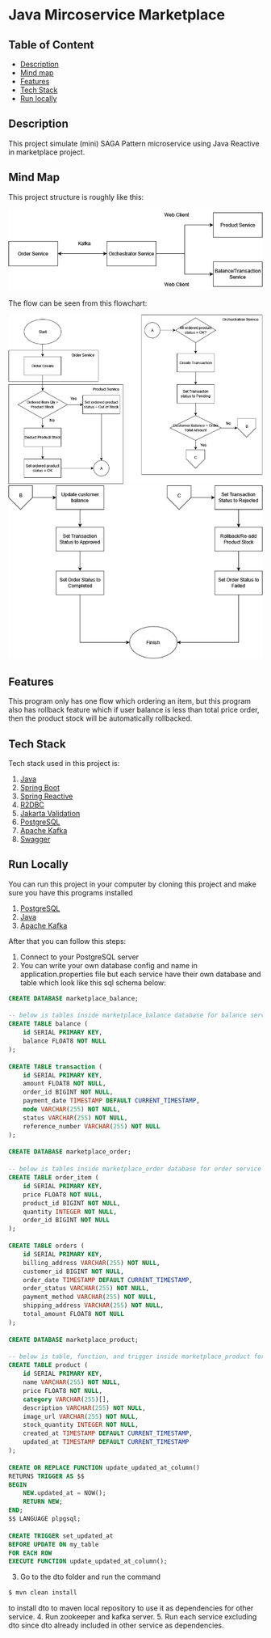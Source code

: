 # Java Mircoservice Marketplace

## Table of Content
- [Description](#description)
- [Mind map](#mind-map)
- [Features](#features)
- [Tech Stack](#tech-stack)
- [Run locally](#run-locally)

## Description
This project simulate (mini) SAGA Pattern microservice using Java Reactive in marketplace project.

## Mind Map
This project structure is roughly like this:

<img src="flowchart/Rough_Flow.drawio.png">

The flow can be seen from this flowchart:

<img src="flowchart/Flowchart.drawio.png">
<img src="flowchart/Flowchart_2.drawio.png">

## Features
This program only has one flow which ordering an item, but this program also has rollback feature which if user balance is less than total price order, then the product stock will be automatically rollbacked.

## Tech Stack
Tech stack used in this project is:
1. [Java](https://www.java.com/)
2. [Spring Boot](https://spring.io)
3. [Spring Reactive](https://mvnrepository.com/artifact/org.springframework.boot/spring-boot-starter-webflux)
4. [R2DBC](https://r2dbc.io/)
5. [Jakarta Validation](https://beanvalidation.org/)
6. [PostgreSQL](https://www.postgresql.org/)
7. [Apache Kafka](https://kafka.apache.org/)
8. [Swagger](https://swagger.io/)

## Run Locally
You can run this project in your computer by cloning this project and make sure you have this programs installed
1. [PostgreSQL](https://www.postgresql.org/)
2. [Java](https://www.java.com/)
3. [Apache Kafka](https://kafka.apache.org/)

After that you can follow this steps:
1. Connect to your PostgreSQL server
2. You can write your own database config and name in application.properties file but each service have their own database and table which look like this sql schema below:
```sql
CREATE DATABASE marketplace_balance;

-- below is tables inside marketplace_balance database for balance service
CREATE TABLE balance (
    id SERIAL PRIMARY KEY,
    balance FLOAT8 NOT NULL
);

CREATE TABLE transaction (
    id SERIAL PRIMARY KEY,
    amount FLOAT8 NOT NULL,
    order_id BIGINT NOT NULL,
    payment_date TIMESTAMP DEFAULT CURRENT_TIMESTAMP,
    mode VARCHAR(255) NOT NULL,
    status VARCHAR(255) NOT NULL,
    reference_number VARCHAR(255) NOT NULL
);

CREATE DATABASE marketplace_order;

-- below is tables inside marketplace_order database for order service
CREATE TABLE order_item (
    id SERIAL PRIMARY KEY,
    price FLOAT8 NOT NULL,
    product_id BIGINT NOT NULL,
    quantity INTEGER NOT NULL,
    order_id BIGINT NOT NULL
);

CREATE TABLE orders (
    id SERIAL PRIMARY KEY,
    billing_address VARCHAR(255) NOT NULL,
    customer_id BIGINT NOT NULL,
    order_date TIMESTAMP DEFAULT CURRENT_TIMESTAMP,
    order_status VARCHAR(255) NOT NULL,
    payment_method VARCHAR(255) NOT NULL,
    shipping_address VARCHAR(255) NOT NULL,
    total_amount FLOAT8 NOT NULL
);

CREATE DATABASE marketplace_product;

-- below is table, function, and trigger inside marketplace_product for product service
CREATE TABLE product (
    id SERIAL PRIMARY KEY,
    name VARCHAR(255) NOT NULL,
    price FLOAT8 NOT NULL,
    category VARCHAR(255)[],
    description VARCHAR(255) NOT NULL,
    image_url VARCHAR(255) NOT NULL,
    stock_quantity INTEGER NOT NULL,
    created_at TIMESTAMP DEFAULT CURRENT_TIMESTAMP,
    updated_at TIMESTAMP DEFAULT CURRENT_TIMESTAMP
);

CREATE OR REPLACE FUNCTION update_updated_at_column()
RETURNS TRIGGER AS $$
BEGIN
    NEW.updated_at = NOW();
    RETURN NEW;
END;
$$ LANGUAGE plpgsql;

CREATE TRIGGER set_updated_at
BEFORE UPDATE ON my_table
FOR EACH ROW
EXECUTE FUNCTION update_updated_at_column();
```
3. Go to the dto folder and run the command
```bash
$ mvn clean install
```
to install dto to maven local repository to use it as dependencies for other service.
4. Run zookeeper and kafka server.
5. Run each service excluding dto since dto already included in other service as dependencies.